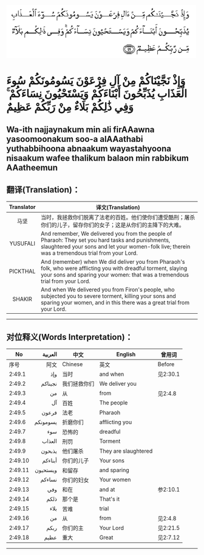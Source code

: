 ![002:049](images/002_049.gif)

#  وَإِذْ نَجَّيْنَاكُمْ مِنْ آلِ فِرْعَوْنَ يَسُومُونَكُمْ سُوءَ الْعَذَابِ يُذَبِّحُونَ أَبْنَاءَكُمْ وَيَسْتَحْيُونَ نِسَاءَكُمْ ۚ وَفِي ذَٰلِكُمْ بَلَاءٌ مِنْ رَبِّكُمْ عَظِيمٌ 

## Wa-ith najjaynakum min ali firAAawna yasoomoonakum soo-a alAAathabi yuthabbihoona abnaakum wayastahyoona nisaakum wafee thalikum balaon min rabbikum AAatheemun

## 翻译(Translation)：

| Translator | 译文(Translation)                                            |
|:----------:| ------------------------------------------------------------ |
| 马坚       | 当时，我拯救你们脱离了法老的百姓。他们使你们遭受酷刑；屠杀你们的儿子，留存你们的女子；这是从你们的主降下的大难。 |
| YUSUFALI   | And remember, We delivered you from the people of Pharaoh: They set you hard tasks and punishments, slaughtered your sons and let your women-folk live; therein was a tremendous trial from your Lord. |
| PICKTHAL   | And (remember) when We did deliver you from Pharaoh's folk, who were afflicting you with dreadful torment, slaying your sons and sparing your women: that was a tremendous trial from your Lord. |
| SHAKIR     | And when We delivered you from Firon's people, who subjected you to severe torment, killing your sons and sparing your women, and in this there was a great trial from your Lord. |

---

## 对位释义(Words Interpretation)：

| No      | العربية  | 中文         | English              | 曾用词   |
| ------- | --------:| ------------ | -------------------- | -------- |
| 序号    | 阿文     | Chinese      | 英文                 | Before   |
| 2:49.1  | وإذ      | 当时         | and when             | 见2:30.1 |
| 2:49.2  | نجيناكم  | 我们拯救你们 | We deliver you       |          |
| 2:49.3  | من       | 从           | from                 | 见2:4.8  |
| 2:49.4  | آل       | 百姓         | The people           |          |
| 2:49.5  | فرعون    | 法老         | Pharaoh              |          |
| 2:49.6  | يسومونكم | 折磨你们     | afflicting you       |          |
| 2:49.7  | سوء      | 恐怖的       | dreadful             |          |
| 2:49.8  | العذاب   | 刑罚         | Torment              |          |
| 2:49.9  | يذبحون   | 他们屠杀     | They are slaughtered |          |
| 2:49.10 | أبناءكم  | 你们的儿子   | Your sons            |          |
| 2:49.11 | ويستحيون | 和留存       | and sparing          |          |
| 2:49.12 | نساءكم   | 你们的妇女   | Your women           |          |
| 2:49.13 | وفي      | 和在         | and at               | 参2:10.1 |
| 2:49.14 | ذلكم     | 那个是       | That's it            |          |
| 2:49.15 | بلاء     | 苦难         | trial                |          |
| 2:49.16 | من       | 从           | from                 | 见2:4.8  |
| 2:49.17 | ربكم     | 你们的主     | Your Lord            | 见2:21.5 |
| 2:49.18 | عظيم     | 重大         | Great                | 见2:7.12 |

---

